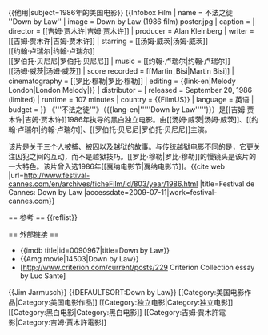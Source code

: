 {{他用|subject=1986年的美国电影}}
{{Infobox Film 
  | name = 不法之徒<br />''Down by Law''
  | image = Down by Law (1986 film) poster.jpg
  | caption =
  | director = [[吉姆·贾木许|吉姆·贾木许]]
  | producer = Alan Kleinberg
  | writer = [[吉姆·贾木许|吉姆·贾木许]]
  | starring = [[汤姆·威茨|汤姆·威茨]]<br />[[约翰·卢瑞尔|约翰·卢瑞尔]]<br />[[罗伯托·贝尼尼|罗伯托·贝尼尼]]
  | music = [[约翰·卢瑞尔|约翰·卢瑞尔]]<br />[[汤姆·威茨|汤姆·威茨]]
  | score recorded = [[Martin_Bisi|Martin Bisi]]
  | cinematography = [[罗比·穆勒|罗比·穆勒]]
  | editing = {{link-en|Melody London|London Melody|}}
  | distributor = 
  | released = September 20, 1986 (limited)
  | runtime = 107 minutes
  | country = {{FilmUS}}
  | language = 英语
  | budget = 
  }}
《'''不法之徒'''》（{{lang-en|'''''Down by Law'''''}}）是[[吉姆·贾木许|吉姆·贾木许]]1986年执导的黑白独立电影。由[[汤姆·威茨|汤姆·威茨]]、[[约翰·卢瑞尔|约翰·卢瑞尔]]、[[罗伯托·贝尼尼|罗伯托·贝尼尼]]主演。

该片是关于三个人被捕、被囚以及越狱的故事。与传统越狱电影不同的是，它更关注囚犯之间的互动，而不是越狱技巧。[[罗比·穆勒|罗比·穆勒]]的慢镜头是该片的一大特色。该片曾入选1986年[[戛纳电影节|戛纳电影节]]。<ref name="festival-cannes.com">{{cite web |url=http://www.festival-cannes.com/en/archives/ficheFilm/id/803/year/1986.html |title=Festival de Cannes: Down by Law |accessdate=2009-07-11|work=festival-cannes.com}}</ref>

== 参考 ==
{{reflist}}

== 外部链接 ==
* {{imdb title|id=0090967|title=Down by Law}}
* {{Amg movie|14503|Down by Law}}
* [http://www.criterion.com/current/posts/229 Criterion Collection essay by Luc Sante]

{{Jim Jarmusch}}
{{DEFAULTSORT:Down by Law}}
[[Category:美国电影作品|Category:美国电影作品]]
[[Category:独立电影|Category:独立电影]]
[[Category:黑白电影|Category:黑白电影]]
[[Category:吉姆·賈木許電影|Category:吉姆·賈木許電影]]